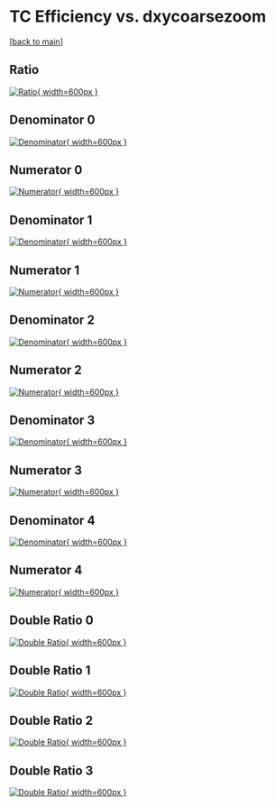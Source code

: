 # TC Efficiency vs. dxycoarsezoom

[[back to main](./)]



## Ratio

[![Ratio](../mtv/var/TC_xtr_211_0_eff_dxycoarsezoom.png){ width=600px }](../mtv/var/TC_xtr_211_0_eff_dxycoarsezoom.pdf)

## Denominator 0

[![Denominator](../mtv/den/TC_xtr_211_0_eff_dxycoarsezoom_den0.png){ width=600px }](../mtv/den/TC_xtr_211_0_eff_dxycoarsezoom_den0.pdf)

## Numerator 0

[![Numerator](../mtv/num/TC_xtr_211_0_eff_dxycoarsezoom_num0.png){ width=600px }](../mtv/num/TC_xtr_211_0_eff_dxycoarsezoom_num0.pdf)

## Denominator 1

[![Denominator](../mtv/den/TC_xtr_211_0_eff_dxycoarsezoom_den1.png){ width=600px }](../mtv/den/TC_xtr_211_0_eff_dxycoarsezoom_den1.pdf)

## Numerator 1

[![Numerator](../mtv/num/TC_xtr_211_0_eff_dxycoarsezoom_num1.png){ width=600px }](../mtv/num/TC_xtr_211_0_eff_dxycoarsezoom_num1.pdf)

## Denominator 2

[![Denominator](../mtv/den/TC_xtr_211_0_eff_dxycoarsezoom_den2.png){ width=600px }](../mtv/den/TC_xtr_211_0_eff_dxycoarsezoom_den2.pdf)

## Numerator 2

[![Numerator](../mtv/num/TC_xtr_211_0_eff_dxycoarsezoom_num2.png){ width=600px }](../mtv/num/TC_xtr_211_0_eff_dxycoarsezoom_num2.pdf)

## Denominator 3

[![Denominator](../mtv/den/TC_xtr_211_0_eff_dxycoarsezoom_den3.png){ width=600px }](../mtv/den/TC_xtr_211_0_eff_dxycoarsezoom_den3.pdf)

## Numerator 3

[![Numerator](../mtv/num/TC_xtr_211_0_eff_dxycoarsezoom_num3.png){ width=600px }](../mtv/num/TC_xtr_211_0_eff_dxycoarsezoom_num3.pdf)

## Denominator 4

[![Denominator](../mtv/den/TC_xtr_211_0_eff_dxycoarsezoom_den4.png){ width=600px }](../mtv/den/TC_xtr_211_0_eff_dxycoarsezoom_den4.pdf)

## Numerator 4

[![Numerator](../mtv/num/TC_xtr_211_0_eff_dxycoarsezoom_num4.png){ width=600px }](../mtv/num/TC_xtr_211_0_eff_dxycoarsezoom_num4.pdf)

## Double Ratio 0

[![Double Ratio](../mtv/ratio/TC_xtr_211_0_eff_dxycoarsezoom_ratio0.png){ width=600px }](../mtv/ratio/TC_xtr_211_0_eff_dxycoarsezoom_ratio0.pdf)

## Double Ratio 1

[![Double Ratio](../mtv/ratio/TC_xtr_211_0_eff_dxycoarsezoom_ratio1.png){ width=600px }](../mtv/ratio/TC_xtr_211_0_eff_dxycoarsezoom_ratio1.pdf)

## Double Ratio 2

[![Double Ratio](../mtv/ratio/TC_xtr_211_0_eff_dxycoarsezoom_ratio2.png){ width=600px }](../mtv/ratio/TC_xtr_211_0_eff_dxycoarsezoom_ratio2.pdf)

## Double Ratio 3

[![Double Ratio](../mtv/ratio/TC_xtr_211_0_eff_dxycoarsezoom_ratio3.png){ width=600px }](../mtv/ratio/TC_xtr_211_0_eff_dxycoarsezoom_ratio3.pdf)

